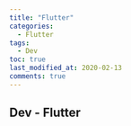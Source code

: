 ```yaml
---
title: "Flutter"
categories:
  - Flutter
tags:
  - Dev
toc: true
last_modified_at: 2020-02-13
comments: true
---
```


## Dev - Flutter